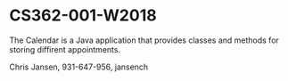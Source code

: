 # CS362-001-W2018
The Calendar is a Java application that provides classes and methods for storing diffirent appointments.

Chris Jansen, 931-647-956, jansench

